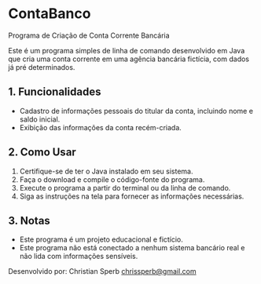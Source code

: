 # ContaBanco

Programa de Criação de Conta Corrente Bancária

Este é um programa simples de linha de comando desenvolvido em Java que cria uma conta corrente em uma agência bancária fictícia, com dados já pré determinados.

## 1. Funcionalidades
- Cadastro de informações pessoais do titular da conta, incluindo nome e saldo inicial.
- Exibição das informações da conta recém-criada.

## 2. Como Usar
1. Certifique-se de ter o Java instalado em seu sistema.
2. Faça o download e compile o código-fonte do programa.
3. Execute o programa a partir do terminal ou da linha de comando.
4. Siga as instruções na tela para fornecer as informações necessárias.

## 3. Notas
- Este programa é um projeto educacional e fictício.
- Este programa não está conectado a nenhum sistema bancário real e não lida com informações sensíveis.

Desenvolvido por:
Christian Sperb
chrissperb@gmail.com
